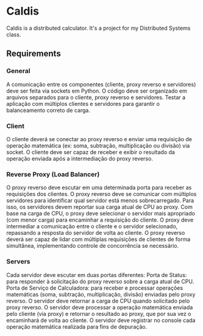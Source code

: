 # Caldis

Caldis is a distributed calculator. It's a project for my Distributed Systems class.

## Requirements

### General

A comunicação entre os componentes (cliente, proxy reverso e servidores) deve ser feita via sockets em Python.
O código deve ser organizado em arquivos separados para o cliente, proxy reverso e servidores.
Testar a aplicação com múltiplos clientes e servidores para garantir o balanceamento correto de carga.

### Client

O cliente deverá se conectar ao proxy reverso e enviar uma requisição de operação matemática (ex: soma, subtração, multiplicação ou divisão) via socket.
O cliente deve ser capaz de receber e exibir o resultado da operação enviada após a intermediação do proxy reverso.

### Reverse Proxy (Load Balancer)

O proxy reverso deve escutar em uma determinada porta para receber as requisições dos clientes.
O proxy reverso deve se comunicar com múltiplos servidores para identificar qual servidor está menos sobrecarregado. Para isso, os servidores devem reportar sua carga atual de CPU ao proxy.
Com base na carga de CPU, o proxy deve selecionar o servidor mais apropriado (com menor carga) para encaminhar a requisição do cliente.
O proxy deve intermediar a comunicação entre o cliente e o servidor selecionado, repassando a resposta do servidor de volta ao cliente.
O proxy reverso deverá ser capaz de lidar com múltiplas requisições de clientes de forma simultânea, implementando controle de concorrência se necessário.

### Servers

Cada servidor deve escutar em duas portas diferentes:
Porta de Status: para responder à solicitação do proxy reverso sobre a carga atual de CPU.
Porta de Serviço de Calculadora: para receber e processar operações matemáticas (soma, subtração, multiplicação, divisão) enviadas pelo proxy reverso.
O servidor deve retornar a carga de CPU quando solicitado pelo proxy reverso.
O servidor deve processar a operação matemática enviada pelo cliente (via proxy) e retornar o resultado ao proxy, que por sua vez o encaminhará de volta ao cliente.
O servidor deve registrar no console cada operação matemática realizada para fins de depuração.
